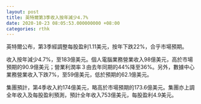 ```yaml
---
layout: post
title: 英特爾第3季收入按年減少4.7%
date: 2020-10-23 08:05:53.000000000 +08:00
categories: rthk
---
```


英特爾公布，第3季經調整每股盈利1.11美元，按年下跌22%，合乎市場預期。

收入按年減少4.7%，至183億美元。個人電腦業務營業收入98億美元，高於市場預期的90.9億美元；營業利潤率３由去年同期的44%降至36%。另外，數據中心業務營業收入下跌7%，至59億美元，低於預期的62.1億美元。

集團預計，第4季收入約174億美元，略高於市場預期的173.6億美元。集團亦上調全年收入及每股盈利預測，預計全年收入753億美元，每股盈利4.9美元。
